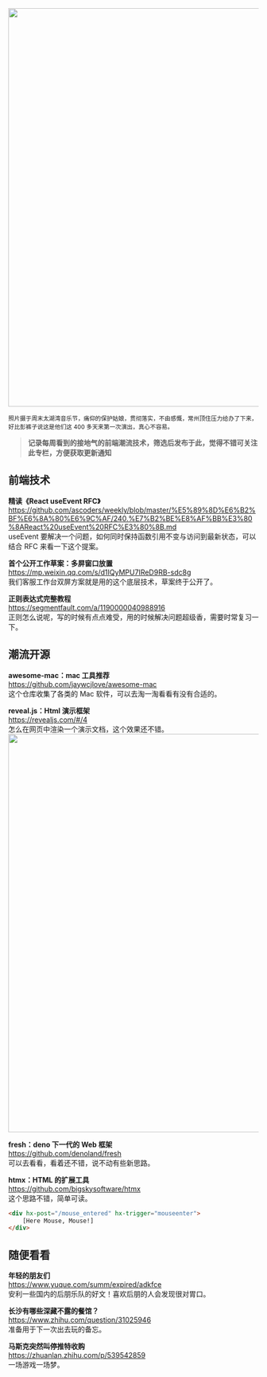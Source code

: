 <img src="https://gw.alipayobjects.com/zos/k/ha/87.jpg" width="800" />

<small> 照片摄于周末太湖湾音乐节，痛仰的保护姑娘，贯彻落实，不由感慨，常州顶住压力给办了下来，好比彭裤子说这是他们这 400 多天来第一次演出，真心不容易。</small>

> **记录每周看到的接地气的前端潮流技术，筛选后发布于此，觉得不错可关注此专栏，方便获取更新通知**

## 前端技术

**精读《React useEvent RFC》**  
<https://github.com/ascoders/weekly/blob/master/%E5%89%8D%E6%B2%BF%E6%8A%80%E6%9C%AF/240.%E7%B2%BE%E8%AF%BB%E3%80%8AReact%20useEvent%20RFC%E3%80%8B.md>  
useEvent 要解决一个问题，如何同时保持函数引用不变与访问到最新状态，可以结合 RFC 来看一下这个提案。

**首个公开工作草案：多屏窗口放置**  
<https://mp.weixin.qq.com/s/d1IQyMPU7IReD9RB-sdc8g>  
我们客服工作台双屏方案就是用的这个底层技术，草案终于公开了。

**正则表达式完整教程**  
<https://segmentfault.com/a/1190000040988916>  
正则怎么说呢，写的时候有点点难受，用的时候解决问题超级香，需要时常复习一下。

## 潮流开源

**awesome-mac：mac 工具推荐**  
<https://github.com/jaywcjlove/awesome-mac>  
这个仓库收集了各类的 Mac 软件，可以去淘一淘看看有没有合适的。

**reveal.js：Html 演示框架**  
<https://revealjs.com/#/4>  
怎么在网页中渲染一个演示文档，这个效果还不错。  
<img src="https://gw.alipayobjects.com/zos/k/oc/9Cgbom.jpg" width="800" />

**fresh：deno 下一代的 Web 框架**  
<https://github.com/denoland/fresh>  
可以去看看，看着还不错，说不动有些新思路。

**htmx：HTML 的扩展工具**  
<https://github.com/bigskysoftware/htmx>  
这个思路不错，简单可读。  

```html
<div hx-post="/mouse_entered" hx-trigger="mouseenter">
    [Here Mouse, Mouse!]
</div>
```

## 随便看看

**年轻的朋友们**  
<https://www.yuque.com/summ/expired/adkfce>  
安利一些国内的后朋乐队的好文！喜欢后朋的人会发现很对胃口。

**长沙有哪些深藏不露的餐馆？**  
<https://www.zhihu.com/question/31025946>  
准备用于下一次出去玩的备忘。

**马斯克突然叫停推特收购**  
<https://zhuanlan.zhihu.com/p/539542859>  
一场游戏一场梦。
